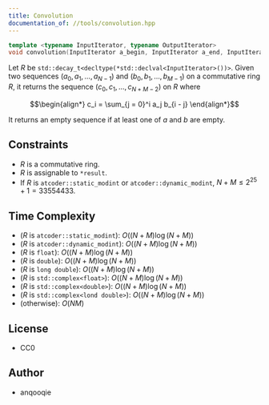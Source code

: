 ```yaml
---
title: Convolution
documentation_of: //tools/convolution.hpp
---
```


```cpp
template <typename InputIterator, typename OutputIterator>
void convolution(InputIterator a_begin, InputIterator a_end, InputIterator b_begin, InputIterator b_end, OutputIterator result);
```

Let $R$ be `std::decay_t<decltype(*std::declval<InputIterator>())>`.
Given two sequences $(a_0, a_1, \ldots, a_{N - 1})$ and $(b_0, b_1, \ldots, b_{M - 1})$ on a commutative ring $R$, it returns the sequence $(c_0, c_1, \ldots, c_{N + M - 2})$ on $R$ where

$$\begin{align*}
c_i = \sum_{j = 0}^i a_j b_{i - j}
\end{align*}$$

It returns an empty sequence if at least one of $a$ and $b$ are empty.

## Constraints
- $R$ is a commutative ring.
- $R$ is assignable to `*result`.
- If $R$ is `atcoder::static_modint` or `atcoder::dynamic_modint`, $N + M \leq 2^{25} + 1 = 33554433$.

## Time Complexity
- ($R$ is `atcoder::static_modint`): $O((N + M) \log (N + M))$
- ($R$ is `atcoder::dynamic_modint`): $O((N + M) \log (N + M))$
- ($R$ is `float`): $O((N + M) \log (N + M))$
- ($R$ is `double`): $O((N + M) \log (N + M))$
- ($R$ is `long double`): $O((N + M) \log (N + M))$
- ($R$ is `std::complex<float>`): $O((N + M) \log (N + M))$
- ($R$ is `std::complex<double>`): $O((N + M) \log (N + M))$
- ($R$ is `std::complex<lond double>`): $O((N + M) \log (N + M))$
- (otherwise): $O(NM)$

## License
- CC0

## Author
- anqooqie
